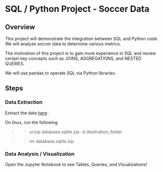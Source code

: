 # SQL / Python Project - Soccer Data

## Overview
This project will demonstrate the integration between SQL and Python code. 
We will analyze soccer data to determine various metrics. 

The motivation of this project is to gain more experience in SQL and review certain key concepts such as JOINS, AGGREGATIONS, and NESTED QUERIES. 


We will use pandas to operate SQL via Python libraries. 

## Steps

### Data Extraction

Extract the data [here](https://www.kaggle.com/code/dimarudov/data-analysis-using-sql/data) . 

On linux, run the following

>> unzip database.sqlite.zip -d destination_folder

>> rm database.sqlite.zip


### Data Analysis / Visualization

Open the Jupyter Notebook to see Tables, Queries, and Visualizations!

